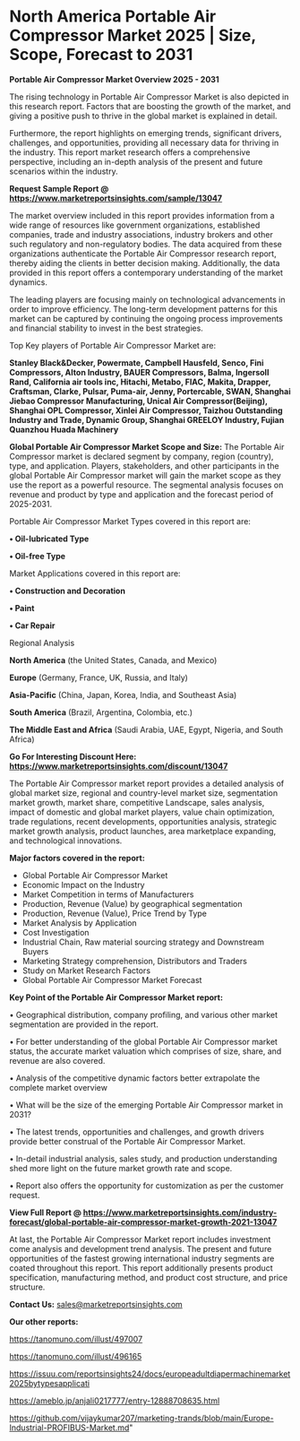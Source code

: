 # North America Portable Air Compressor Market 2025 | Size, Scope, Forecast to 2031

<Strong> Portable Air Compressor Market Overview 2025 - 2031</strong>

The rising technology in Portable Air Compressor Market is also depicted in this research report. Factors that are boosting the growth of the market, and giving a positive push to thrive in the global market is explained in detail.

Furthermore, the report highlights on emerging trends, significant drivers, challenges, and opportunities, providing all necessary data for thriving in the industry. This report market research offers a comprehensive perspective, including an in-depth analysis of the present and future scenarios within the industry.

<strong>Request Sample Report @ <a href=https://www.marketreportsinsights.com/sample/13047>https://www.marketreportsinsights.com/sample/13047</a></strong>

The market overview included in this report provides information from a wide range of resources like government organizations, established companies, trade and industry associations, industry brokers and other such regulatory and non-regulatory bodies. The data acquired from these organizations authenticate the Portable Air Compressor research report, thereby aiding the clients in better decision making. Additionally, the data provided in this report offers a contemporary understanding of the market dynamics.

The leading players are focusing mainly on technological advancements in order to improve efficiency. The long-term development patterns for this market can be captured by continuing the ongoing process improvements and financial stability to invest in the best strategies.

Top Key players of Portable Air Compressor Market are:

<strong>Stanley Black&Decker, Powermate, Campbell Hausfeld, Senco, Fini Compressors, Alton Industry, BAUER Compressors, Balma, Ingersoll Rand, California air tools inc, Hitachi, Metabo, FIAC, Makita, Drapper, Craftsman, Clarke, Pulsar, Puma-air, Jenny, Portercable, SWAN, Shanghai Jiebao Compressor Manufacturing, Unical Air Compressor(Beijing), Shanghai OPL Compressor, Xinlei Air Compressor, Taizhou Outstanding Industry and Trade, Dynamic Group, Shanghai GREELOY Industry, Fujian Quanzhou Huada Machinery</strong>

<strong><b>Global Portable Air Compressor Market Scope and Size:</b></strong>
The Portable Air Compressor market is declared segment by company, region (country), type, and application. Players, stakeholders, and other participants in the global Portable Air Compressor market will gain the market scope as they use the report as a powerful resource. The segmental analysis focuses on revenue and product by type and application and the forecast period of 2025-2031.

Portable Air Compressor Market Types covered in this report are:

<strong>• Oil-lubricated Type

• Oil-free Type</strong>

Market Applications covered in this report are:

<strong>• Construction and Decoration

• Paint

• Car Repair</strong> 

Regional Analysis

<strong>North America</strong> (the United States, Canada, and Mexico)

<strong>Europe</strong> (Germany, France, UK, Russia, and Italy)

<strong>Asia-Pacific</strong> (China, Japan, Korea, India, and Southeast Asia)

<strong>South America</strong> (Brazil, Argentina, Colombia, etc.)

<strong>The Middle East and Africa</strong> (Saudi Arabia, UAE, Egypt, Nigeria, and South Africa)

<strong>Go For Interesting Discount Here: <a href=https://www.marketreportsinsights.com/discount/13047>https://www.marketreportsinsights.com/discount/13047</a></strong>

The Portable Air Compressor market report provides a detailed analysis of global market size, regional and country-level market size, segmentation market growth, market share, competitive Landscape, sales analysis, impact of domestic and global market players, value chain optimization, trade regulations, recent developments, opportunities analysis, strategic market growth analysis, product launches, area marketplace expanding, and technological innovations.

<strong><b>Major factors covered in the report:</b></strong>
<ul>
  <li>Global Portable Air Compressor Market </li>
  <li>Economic Impact on the Industry</li>
  <li>Market Competition in terms of Manufacturers</li>
  <li>Production, Revenue (Value) by geographical segmentation</li>
  <li>Production, Revenue (Value), Price Trend by Type</li>
  <li>Market Analysis by Application</li>
  <li>Cost Investigation</li>
  <li>Industrial Chain, Raw material sourcing strategy and Downstream Buyers</li>
  <li>Marketing Strategy comprehension, Distributors and Traders</li>
  <li>Study on Market Research Factors</li>
  <li>Global Portable Air Compressor Market Forecast</li>
</ul>

<strong><b>Key Point of the Portable Air Compressor Market report:</b></strong>

• Geographical distribution, company profiling, and various other market segmentation are provided in the report.

• For better understanding of the global Portable Air Compressor market status, the accurate market valuation which comprises of size, share, and revenue are also covered.

• Analysis of the competitive dynamic factors better extrapolate the complete market overview

• What will be the size of the emerging Portable Air Compressor market in 2031?

• The latest trends, opportunities and challenges, and growth drivers provide better construal of the Portable Air Compressor Market.

• In-detail industrial analysis, sales study, and production understanding shed more light on the future market growth rate and scope.

• Report also offers the opportunity for customization as per the customer request.

<strong><b>View Full Report @ <a href=https://www.marketreportsinsights.com/industry-forecast/global-portable-air-compressor-market-growth-2021-13047>https://www.marketreportsinsights.com/industry-forecast/global-portable-air-compressor-market-growth-2021-13047</a></b></strong>


At last, the Portable Air Compressor Market report includes investment come analysis and development trend analysis. The present and future opportunities of the fastest growing international industry segments are coated throughout this report. This report additionally presents product specification, manufacturing method, and product cost structure, and price structure.

<strong>Contact Us:</strong>
sales@marketreportsinsights.com

<strong>Our other reports:</strong>

<a href=https://tanomuno.com/illust/497007>https://tanomuno.com/illust/497007</a>

<a href=https://tanomuno.com/illust/496165>https://tanomuno.com/illust/496165</a>

<a href=https://issuu.com/reportsinsights24/docs/europeadultdiapermachinemarket2025bytypesapplicati>https://issuu.com/reportsinsights24/docs/europeadultdiapermachinemarket2025bytypesapplicati</a>

<a href=https://ameblo.jp/anjali0217777/entry-12888708635.html>https://ameblo.jp/anjali0217777/entry-12888708635.html</a>

<a href=https://github.com/vijaykumar207/marketing-trands/blob/main/Europe-Industrial-PROFIBUS-Market.md>https://github.com/vijaykumar207/marketing-trands/blob/main/Europe-Industrial-PROFIBUS-Market.md</a>"
